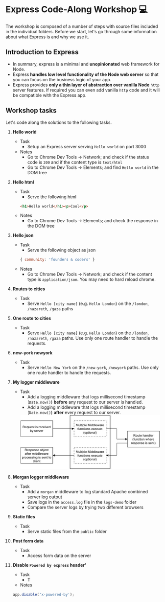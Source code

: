 # Express Code-Along Workshop 💻

The workshop is composed of a number of steps with source files included in the individual folders. Before we start, let's go through some information about what Express is and why we use it.

## Introduction to Express
- In summary, express is a minimal and **unopinionated** web framework for Node.
- Express **handles low level functionality of the Node web server** so that you can focus on the business logic of your app.
- Express provides **only a thin layer of abstraction over vanilla Node** `http` server features. If required you can even add vanilla `http` code and it will be compatible with the Express app.

## Workshop tasks

Let's code along the solutions to the following tasks.

1. **Hello world**
    - Task
      - Setup an Express server serving `Hello world` on port 3000
    - Notes
      - Go to Chrome Dev Tools -> Network; and check if the status code is `200` and if the content type is `text/html`
      - Go to Chrome Dev Tools -> Elements; and find `Hello world` in the DOM tree

1. **Hello html**
    - Task
      - Serve the following html
      ```html
      <h1>Hello world</h1><p>Cool</p>
      ```
    - Notes
      - Go to Chrome Dev Tools -> Elements; and check the response in the DOM tree

1. **Hello json**
    - Task
      - Serve the following object as json
      ```js
      { community: 'founders & coders' }
      ```
    - Notes
      - Go to Chrome Dev Tools -> Network; and check if the content type is `application/json`. You may need to hard reload chrome.

1. **Routes to cities**
    - Task
      - Serve `Hello [city name]` (e.g. `Hello London`) on the `/london`, `/nazareth`, `/gaza` paths

1. **One route to cities**
    - Task
      - Serve `Hello [city name]` (e.g. `Hello London`) on the `/london`, `/nazareth`, `/gaza` paths. Use only one route handler to handle the requests.

1. **new-york newyork**
    - Task
      - Serve `Hello New York` on the `/new-york`, `/newyork` paths. Use only one route handler to handle the requests.

1. **My logger middleware**
    - Task
      - Add a logging middleware that logs millisecond timestamp (`Date.now()`) **before** any request to our server is handled.
      - Add a logging middleware that logs millisecond timestamp (`Date.now()`) **after** every request to our server.
      <img src="images/middleware.jpg" alt="middleware"/>

1. **Morgan logger middleware**
    - Task
      - Add a `morgan` middleware to log standard Apache combined server log output
      - Save logs in the `access.log` file in the `logs-demo` folder
      - Compare the server logs by trying two different browsers

1. **Static files**
    - Task
      - Serve static files from the `public` folder

1. **Post form data**
    - Task
      - Access form data on the server



































1. **Disable `Powered by express` header'**
    - Task
      - T
    - Notes
    ```js
    app.disable('x-powered-by');
    ```

